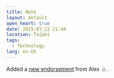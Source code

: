 ```yaml
---
title: Note
layout: default
open_heart: true
date: 2025-07-22 21:44
location: Taipei
tags: 
  - Technology
lang: en-US
---
```


Added a [new endorsement](https://muan.co/pages/endorsements) from Alex ☺️.
